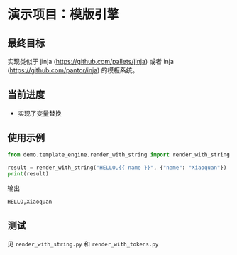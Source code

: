 # 演示项目：模版引擎

## 最终目标
实现类似于 jinja (https://github.com/pallets/jinja) 或者 inja (https://github.com/pantor/inja) 的模板系统。

## 当前进度
* 实现了变量替换

## 使用示例

```python
from demo.template_engine.render_with_string import render_with_string

result = render_with_string("HELLO,{{ name }}", {"name": "Xiaoquan"})
print(result)
```

输出

```text
HELLO,Xiaoquan
```

## 测试
见 `render_with_string.py` 和 `render_with_tokens.py`